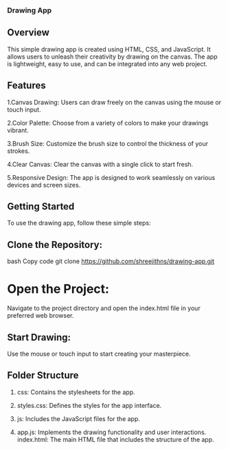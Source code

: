 ### Drawing App
## Overview
This simple drawing app is created using HTML, CSS, and JavaScript. It allows users to unleash their creativity by drawing on the canvas. The app is lightweight, easy to use, and can be integrated into any web project.

## Features

1.Canvas Drawing: Users can draw freely on the canvas using the mouse or touch input.

2.Color Palette: Choose from a variety of colors to make your drawings vibrant.

3.Brush Size: Customize the brush size to control the thickness of your strokes.
   
4.Clear Canvas: Clear the canvas with a single click to start fresh.

5.Responsive Design: The app is designed to work seamlessly on various devices and screen sizes.
   
## Getting Started
To use the drawing app, follow these simple steps:

## Clone the Repository:

bash
Copy code
git clone https://github.com/shreejithns/drawing-app.git
# Open the Project:
Navigate to the project directory and open the index.html file in your preferred web browser.

## Start Drawing:
Use the mouse or touch input to start creating your masterpiece.

## Folder Structure
1. css: Contains the stylesheets for the app.

2.  styles.css: Defines the styles for the app interface.
3. js: Includes the JavaScript files for the app.

4. app.js: Implements the drawing functionality and user interactions.
index.html: The main HTML file that includes the structure of the app.



